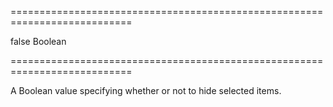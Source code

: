 ===========================================================================
<!--default-->false<!--/default-->
<!--type-->Boolean<!--/type-->
===========================================================================

<!--shortDescription-->
A Boolean value specifying whether or not to hide selected items.
<!--/shortDescription-->

<!--fullDescription-->

<!--/fullDescription-->